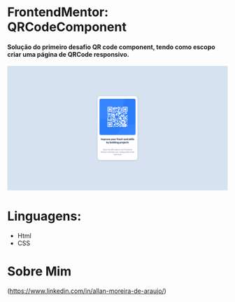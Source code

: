 # FrontendMentor: QRCodeComponent
#### Solução do primeiro desafio QR code component, tendo como escopo criar uma página de QRCode responsivo.

![qrcode](https://github.com/allanmaraujo/QRcode/blob/main/qrcode.png)

# Linguagens:
- Html
- CSS

# Sobre Mim
(https://www.linkedin.com/in/allan-moreira-de-araujo/)
